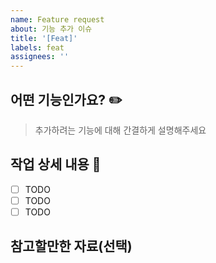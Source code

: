 ```yaml
---
name: Feature request
about: 기능 추가 이슈
title: '[Feat]'
labels: feat
assignees: ''
---
```


## 어떤 기능인가요? ✏️

> 추가하려는 기능에 대해 간결하게 설명해주세요

## 작업 상세 내용 🐢

-   [ ] TODO
-   [ ] TODO
-   [ ] TODO

## 참고할만한 자료(선택)
